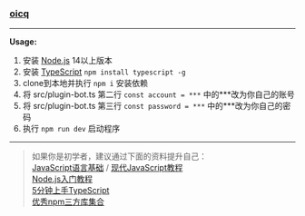 ### [oicq](https://github.com/takayama-lily/oicq)

----

**Usage:**

1. 安装 [Node.js](https://nodejs.org/) 14以上版本
2. 安装 [TypeScript](https://www.typescriptlang.org/) `npm install typescript -g`
3. clone到本地并执行 `npm i` 安装依赖
4. 将 src/plugin-bot.ts 第二行 `const account = ***` 中的***改为你自己的账号
5. 将 src/plugin-bot.ts 第三行 `const password = ***` 中的***改为你自己的密码
6. 执行 `npm run dev` 启动程序

----

> 如果你是初学者，建议通过下面的资料提升自己：  
[JavaScript语言基础](https://developer.mozilla.org/zh-CN/docs/Web/JavaScript) / [现代JavaScript教程](https://zh.javascript.info)  
[Node.js入门教程](http://nodejs.cn/learn)  
[5分钟上手TypeScript](https://www.tslang.cn/docs/handbook/typescript-in-5-minutes.html)  
[优秀npm三方库集合](https://github.com/sindresorhus/awesome-nodejs)  
